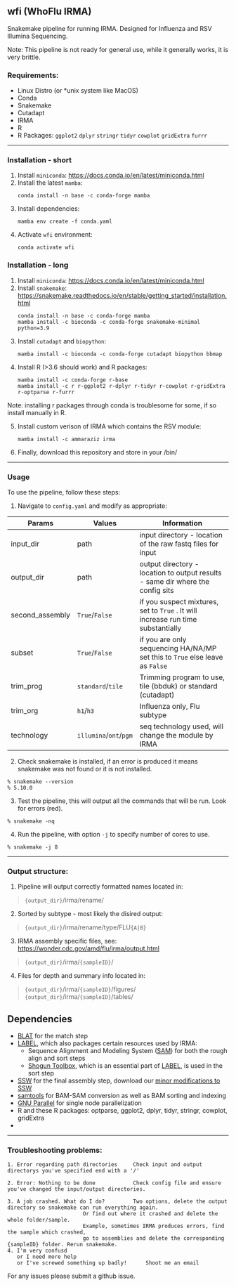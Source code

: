 ## wfi (WhoFlu IRMA) 

Snakemake pipeline for running IRMA. Designed for Influenza and RSV Illumina Sequencing.

Note: This pipeline is not ready for general use, while it generally works, it is very brittle.

### Requirements:
- Linux Distro (or \*unix system like MacOS) 
- Conda
- Snakemake
- Cutadapt
- IRMA
- R
- R Packages: `ggplot2` `dplyr` `stringr` `tidyr` `cowplot` `gridExtra` `furrr`

---

### Installation - short

1. Install `miniconda`: https://docs.conda.io/en/latest/miniconda.html
2. Install the latest `mamba`:
    ```
    conda install -n base -c conda-forge mamba
    ```
3. Install dependencies:
    ```
    mamba env create -f conda.yaml
    ```
4. Activate `wfi` environment:
    ```
    conda activate wfi
    ```

### Installation - long

1. Install `miniconda`: https://docs.conda.io/en/latest/miniconda.html
2. Install `snakemake`: https://snakemake.readthedocs.io/en/stable/getting_started/installation.html
    ```
    conda install -n base -c conda-forge mamba
    mamba install -c bioconda -c conda-forge snakemake-minimal python=3.9
    ```
3. Install `cutadapt` and `biopython`:
    ```
    mamba install -c bioconda -c conda-forge cutadapt biopython bbmap
    ```
4. Install R (>3.6 should work) and R packages:
    ```
    mamba install -c conda-forge r-base 
    mamba install -c r r-ggplot2 r-dplyr r-tidyr r-cowplot r-gridExtra r-optparse r-furrr
    ```
 Note: installing r packages through conda is troublesome for some, if so install manually in R. 
   
5. Install custom verison of IRMA which contains the RSV module:
    ```
    mamba install -c ammaraziz irma 
    ```
6. Finally, download this repository and store in your /bin/


---
### Usage

To use the pipeline, follow these steps:

1. Navigate to `config.yaml` and modify as appropriate:

| Params | Values | Information |
| --- | --- | --- |
| input_dir | path | input directory - location of the raw fastq files for input |
|output_dir|path|output directory - location to output results - same dir where the config sits|
|second_assembly|`True`/`False`|if you suspect mixtures, set to `True` . It will increase run time substantially|
|subset|`True`/`False`|if you are only sequencing HA/NA/MP set this to `True` else leave as `False`|
|trim_prog|`standard`/`tile`| Trimming program to use, tile (bbduk) or standard (cutadapt)|
|trim_org|`h1`/`h3`| Influenza only, Flu subtype|
|technology|`illumina`/`ont`/`pgm`| seq technology used, will change the module by IRMA|


2. Check snakemake is installed, if an error is produced it means snakemake was not found or it is not installed.
```	
% snakemake --version
% 5.10.0 
```

3. Test the pipeline, this will output all the commands that will be run. Look for errors (red).
```
% snakemake -nq
```

4. Run the pipeline, with option `-j` to specify number of cores to use.
```
% snakemake -j 8
```
---
### Output structure:
	
1. Pipeline will output correctly formatted names located in:
	
> `{output_dir}`/irma/rename/

2. Sorted by subtype - most likely the disired output:
	
> `{output_dir}`/irma/rename/type/FLU`{A|B}`

3. IRMA assembly specific files, see: https://wonder.cdc.gov/amd/flu/irma/output.html
	
> `{output_dir}`/irma/`{sampleID}`/

4. Files for depth and summary info located in:
	
> `{output_dir}`/irma/`{sampleID}`/figures/
> `{output_dir}`/irma/`{sampleID}`/tables/
	


## Dependencies

- [BLAT] for the match step
- [LABEL], which also packages certain resources used by IRMA:
    - Sequence Alignment and Modeling System ([SAM]) for both the rough align and sort steps
    - [Shogun Toolbox], which is an essential part of [LABEL], is used in the sort step
- [SSW] for the final assembly step, download our [minor modifications to SSW](https://wonder.cdc.gov/amd/flu/irma/ssw-modified.tar.gz)
- [samtools] for BAM-SAM conversion as well as BAM sorting and indexing
- [GNU Parallel] for single node parallelization
- R and these R packages: optparse, ggplot2, dplyr, tidyr, stringr, cowplot, gridExtra
- 
[IRMA manuscript]: https://bmcgenomics.biomedcentral.com/articles/10.1186/s12864-016-3030-6
[IRMA Website]: https://wonder.cdc.gov/amd/flu/irma/
[IRMA v0.6.7 zip file]: https://wonder.cdc.gov/amd/flu/irma/flu-amd-201704.zip
[SAM]: https://www.ncbi.nlm.nih.gov/pubmed/9927713
[BLAT]: http://www.kentinformatics.com/products.html
[LABEL]: https://wonder.cdc.gov/amd/flu/label/
[SSW]: http://journals.plos.org/plosone/article?id=10.1371/journal.pone.0082138
[samtools]: http://www.htslib.org/
[GNU Parallel]: https://www.gnu.org/software/parallel/
[Shogun Toolbox]: http://shogun.ml/	
	
---
### Troubleshooting problems:
```
1. Error regarding path directories		Check input and output directorys you've specified end with a '/'

2. Error: Nothing to be done			Check config file and ensure you've changed the input/output directories. 

3. A job crashed. What do I do?			Two options, delete the output directory so snakemake can run everything again. 
						Or find out where it crashed and delete the whole folder/sample. 
						Example, sometimes IRMA produces errors, find the sample which crashed, 
						go to assemblies and delete the corresponding {sampleID} folder. Rerun snakemake.
4. I'm very confusd 										
   or I need more help			
   or I've screwed something up badly!		Shoot me an email
```

For any issues please submit a github issue.
